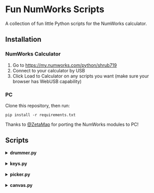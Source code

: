 # Fun NumWorks Scripts
A collection of fun little Python scripts for the NumWorks calculator.  


## Installation

### NumWorks Calculator

1. Go to https://my.numworks.com/python/shrub719
1. Connect to your calculator by USB 
2. Click Load to Calculator on any scripts you want (make sure your browser has WebUSB capability)

### PC
Clone this repository, then run:
```
pip install -r requirements.txt 
```
Thanks to [@ZetaMap](https://github.com/ZetaMap) for porting the NumWorks modules to PC!


## Scripts

<details>
<summary><strong>drummer.py</strong></summary>
Like a drummer/launchpad. <br />
Use the number keys to play the drums. Press <code>.</code> to change colours.
</details>

<br />

<details>
<summary><strong>keys.py</strong></summary>
Like one of those MIDI piano YouTube videos. <br />
Use the top row of numbers <code>7 8 9 ( )</code> to play the piano keys. Press <code>EXE</code> to change colours.
</details>

<br />

<details>
<summary><strong>picker.py</strong></summary>
A simple colour picker. <br />
<code>4 5 6</code>: increase R/G/B value <br />
<code>1 2 3</code>: decrease R/G/B value <br />
<code>BACK</code>: output RGB value and exit
</details>

<br />

<details>
<summary><strong>canvas.py</strong></summary>
A canvas that you can draw on. <br />
<code>D-Pad</code>: move cursor <br />
<code>OK</code>: draw <br />
<code>TOOLBOX</code>: hold to speed up <br />
<code>BACKSPACE</code>: hold to slow down <br />
<code>1</code>: switch colour to black <br />
<code>2</code>: switch to white/eraser <br />
<code>3 4 5</code>: red/green/blue <br />
</details>
